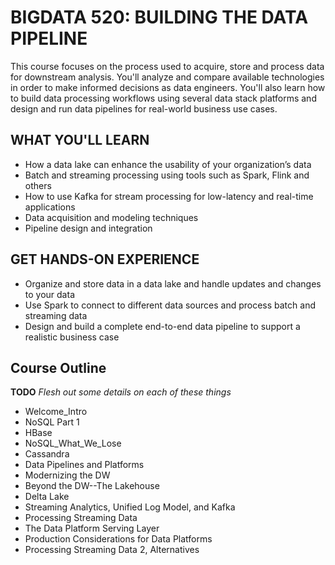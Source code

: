 # BIGDATA 520: BUILDING THE DATA PIPELINE

This course focuses on the process used to acquire, store and process
data for downstream analysis. You'll analyze and compare available
technologies in order to make informed decisions as data
engineers. You'll also learn how to build data processing workflows
using several data stack platforms and design and run data pipelines
for real-world business use cases.

## WHAT YOU'LL LEARN

- How a data lake can enhance the usability of your organization’s data
- Batch and streaming processing using tools such as Spark, Flink and others
- How to use Kafka for stream processing for low-latency and real-time applications
- Data acquisition and modeling techniques
- Pipeline design and integration

## GET HANDS-ON EXPERIENCE

- Organize and store data in a data lake and handle updates and
  changes to your data
- Use Spark to connect to different data sources and process batch and streaming data
- Design and build a complete end-to-end data pipeline to support a
  realistic business case


## Course Outline

 **TODO** _Flesh out some details on each of these things_

- Welcome_Intro
- NoSQL Part 1
- HBase
- NoSQL_What_We_Lose
- Cassandra
- Data Pipelines and Platforms
- Modernizing the DW
- Beyond the DW--The Lakehouse
- Delta Lake
- Streaming Analytics, Unified Log Model, and Kafka
- Processing Streaming Data
- The Data Platform Serving Layer
- Production Considerations for Data Platforms
- Processing Streaming Data 2, Alternatives

